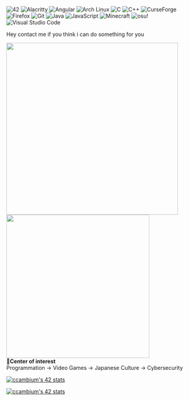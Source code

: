![42](https://a11ybadges.com/badge?logo=42)
![Alacritty](https://a11ybadges.com/badge?logo=alacritty)
![Angular](https://a11ybadges.com/badge?logo=angular)
![Arch Linux](https://a11ybadges.com/badge?logo=archlinux)
![C](https://a11ybadges.com/badge?logo=c)
![C++](https://a11ybadges.com/badge?logo=cplusplus)
![CurseForge](https://a11ybadges.com/badge?logo=curseforge)
![Firefox](https://a11ybadges.com/badge?logo=firefox)
![Git](https://a11ybadges.com/badge?logo=git)
![Java](https://a11ybadges.com/badge?logo=java)
![JavaScript](https://a11ybadges.com/badge?logo=javascript)
![Minecraft](https://a11ybadges.com/badge?logo=minecraft)
![osu!](https://a11ybadges.com/badge?logo=osu)<br>
![Visual Studio Code](https://a11ybadges.com/badge?logo=visualstudiocode)

Hey contact me if you think i can do something for you

<img src="https://github-readme-stats.vercel.app/api?username=RoyaLProg&show_icons=true&theme=gotham&?count_private=true&include_all_commits=true" length="100" width="450"></img>
<img src="https://github-readme-stats.vercel.app/api/top-langs/?username=RoyaLProg&layout=compact&theme=gotham" length="100" width="375"></img><br>
🚩**Center of interest**<br>
 Programmation
 ->  Video Games
 ->  Japanese Culture 
 ->  Cybersecurity <br>

[![ccambium's 42 stats](https://badge42.vercel.app/api/v2/cl9j20swl01330gl2n2fhdahq/stats?cursusId=21&coalitionId=48)](https://github.com/RoyaLProg)

[![ccambium's 42 stats](https://badge42.vercel.app/api/v2/cl9j20swl01330gl2n2fhdahq/stats?cursusId=9&coalitionId=piscine)](https://github.com/JRoyaLProg)
